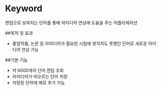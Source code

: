 # Keyword
랜덤으로 보여지는 단어를 통해 아이디어 연상에 도움을 주는 어플리케이션

##목적 및 효과
- 졸업작품, 논문 등 아이디어가 필요한 시점에 생각치도 못했던 단어로 새로운 아이디어 연상 가능

##기본 기능
- 약 6000개의 단어 랜덤 조회  
- 아이디어가 떠오르는 단어 저장  
- 저장된 단어에 메모 추가 가능  

